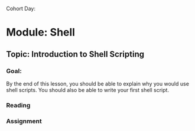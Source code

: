 Cohort Day:

# Module: Shell

## Topic: Introduction to Shell Scripting

### Goal: 
By the end of this lesson, you should be able to explain why you would use shell scripts. You should also be able to write your first shell script.


### Reading

### Assignment
